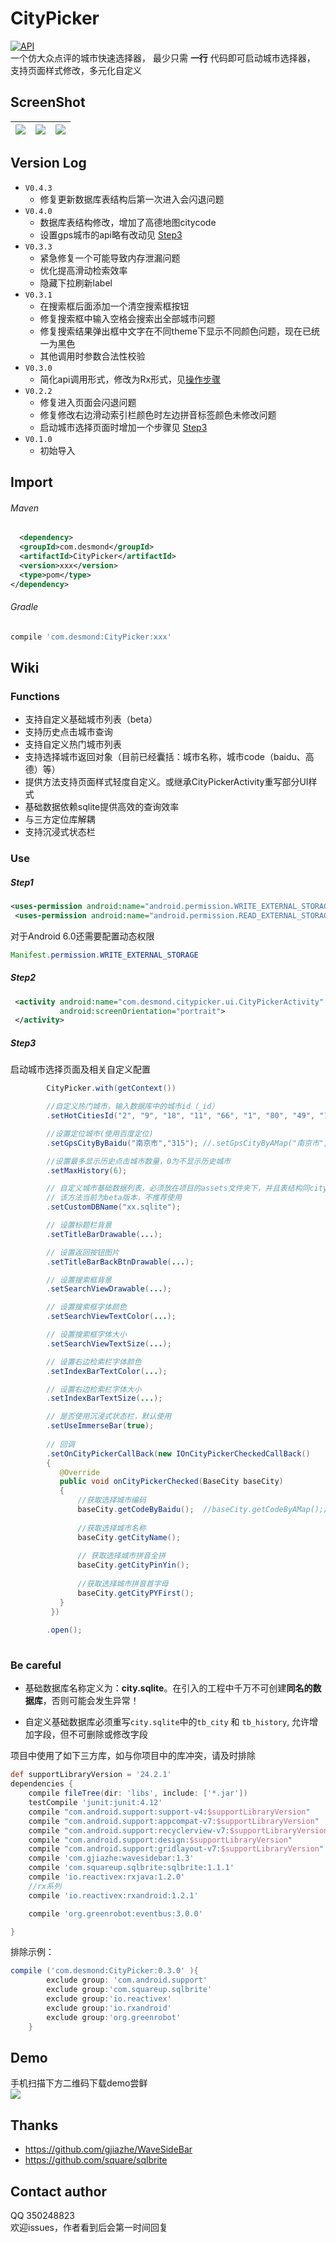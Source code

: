 CityPicker
===

[![API](https://img.shields.io/badge/API-14%2B-yellow.svg?style=flat)](https://android-arsenal.com/api?level=14)</br>
一个仿大众点评的城市快速选择器，
最少只需 **一行** 代码即可启动城市选择器，
支持页面样式修改，多元化自定义

ScreenShot
---

| ![](https://github.com/yuruizhe/CityPicker/blob/master/screenshot/Screenshot_2017-05-22-11-22-58.png) | ![](https://github.com/yuruizhe/CityPicker/blob/master/screenshot/Screenshot_2017-05-22-11-23-08.png) | ![](https://github.com/yuruizhe/CityPicker/blob/master/screenshot/Screenshot_2017-05-22-11-22-45.png) |
|---|----|:---:|


Version Log
---
* ``V0.4.3``
  * 修复更新数据库表结构后第一次进入会闪退问题
* ``V0.4.0``
  * 数据库表结构修改，增加了高德地图citycode
  * 设置gps城市的api略有改动见  [Step3](#step3)
* ``V0.3.3``
  * 紧急修复一个可能导致内存泄漏问题
  * 优化提高滑动检索效率
  * 隐藏下拉刷新label
* ``V0.3.1``
  * 在搜索框后面添加一个清空搜索框按钮
  * 修复搜索框中输入空格会搜索出全部城市问题
  * 修复搜索结果弹出框中文字在不同theme下显示不同颜色问题，现在已统一为黑色
  * 其他调用时参数合法性校验
* ``V0.3.0``
  * 简化api调用形式，修改为Rx形式，见[操作步骤](#use)
* ``V0.2.2``
  * 修复进入页面会闪退问题
  * 修复修改右边滑动索引栏颜色时左边拼音标签颜色未修改问题
  * 启动城市选择页面时增加一个步骤见  [Step3](#step3)
* ``V0.1.0``
  * 初始导入

Import
---
###### Maven
``` xml
  <dependency>
  <groupId>com.desmond</groupId>
  <artifactId>CityPicker</artifactId>
  <version>xxx</version>
  <type>pom</type>
</dependency>
``` 
###### Gradle
``` gradle
compile 'com.desmond:CityPicker:xxx'
```
Wiki
---
### Functions
* 支持自定义基础城市列表（beta）
* 支持历史点击城市查询
* 支持自定义热门城市列表
* 支持选择城市返回对象（目前已经囊括：城市名称，城市code（baidu、高德）等）
* 提供方法支持页面样式轻度自定义。或继承CityPickerActivity重写部分UI样式
* 基础数据依赖sqlite提供高效的查询效率
* 与三方定位库解耦
* 支持沉浸式状态栏

### Use
##### Step1
``` xml
<uses-permission android:name="android.permission.WRITE_EXTERNAL_STORAGE"/>
 <uses-permission android:name="android.permission.READ_EXTERNAL_STORAGE"/>
```
对于Android 6.0还需要配置动态权限</br>
``` java
Manifest.permission.WRITE_EXTERNAL_STORAGE
```
##### Step2
``` xml
 <activity android:name="com.desmond.citypicker.ui.CityPickerActivity"
           android:screenOrientation="portrait">
 </activity>
```

##### Step3
启动城市选择页面及相关自定义配置
``` java
        CityPicker.with(getContext())        

        //自定义热门城市，输入数据库中的城市id（_id）
        .setHotCitiesId("2", "9", "18", "11", "66", "1", "80", "49", "100");

        //设置定位城市(使用百度定位)
        .setGpsCityByBaidu("南京市","315"); //.setGpsCityByAMap("南京市","025"); //高德定位

        //设置最多显示历史点击城市数量，0为不显示历史城市
        .setMaxHistory(6);

        // 自定义城市基础数据列表，必须放在项目的assets文件夹下，并且表结构同citypicker项目下的assets中的数据库表结构相同
        // 该方法当前为beta版本，不推荐使用
        .setCustomDBName("xx.sqlite");

        // 设置标题栏背景
        .setTitleBarDrawable(...);

        // 设置返回按钮图片
        .setTitleBarBackBtnDrawable(...);

        // 设置搜索框背景
        .setSearchViewDrawable(...);

        // 设置搜索框字体颜色
        .setSearchViewTextColor(...);

        // 设置搜索框字体大小
        .setSearchViewTextSize(...);

        // 设置右边检索栏字体颜色
        .setIndexBarTextColor(...);

        // 设置右边检索栏字体大小
        .setIndexBarTextSize(...);

        // 是否使用沉浸式状态栏，默认使用
        .setUseImmerseBar(true);
        
        // 回调
        .setOnCityPickerCallBack(new IOnCityPickerCheckedCallBack()
        {
           @Override
           public void onCityPickerChecked(BaseCity baseCity)
           {
               //获取选择城市编码
               baseCity.getCodeByBaidu();  //baseCity.getCodeByAMap();//高德code
        
               //获取选择城市名称
               baseCity.getCityName();
        
               // 获取选择城市拼音全拼
               baseCity.getCityPinYin();
        
               //获取选择城市拼音首字母
               baseCity.getCityPYFirst();
           }
         })
         
        .open();
      
 ```


### Be careful
* 基础数据库名称定义为：**city.sqlite**。在引入的工程中千万不可创建**同名的数据库**，否则可能会发生异常！

* 自定义基础数据库必须重写``city.sqlite``中的``tb_city`` 和 ``tb_history``, 允许增加字段，但不可删除或修改字段

项目中使用了如下三方库，如与你项目中的库冲突，请及时排除</br>
```gradle
def supportLibraryVersion = '24.2.1'
dependencies {
    compile fileTree(dir: 'libs', include: ['*.jar'])
    testCompile 'junit:junit:4.12'
    compile "com.android.support:support-v4:$supportLibraryVersion"
    compile "com.android.support:appcompat-v7:$supportLibraryVersion"
    compile "com.android.support:recyclerview-v7:$supportLibraryVersion"
    compile "com.android.support:design:$supportLibraryVersion"
    compile "com.android.support:gridlayout-v7:$supportLibraryVersion"
    compile 'com.gjiazhe:wavesidebar:1.3'
    compile 'com.squareup.sqlbrite:sqlbrite:1.1.1'
    compile 'io.reactivex:rxjava:1.2.0'
    //rx系列
    compile 'io.reactivex:rxandroid:1.2.1'

    compile 'org.greenrobot:eventbus:3.0.0'

}
```
排除示例：
```gradle
compile ('com.desmond:CityPicker:0.3.0' ){
        exclude group: 'com.android.support'
        exclude group:'com.squareup.sqlbrite'
        exclude group:'io.reactivex'
        exclude group:'io.rxandroid'
        exclude group:'org.greenrobot'
    }
```

Demo
---
手机扫描下方二维码下载demo尝鲜</br>
![](https://www.pgyer.com/app/qrcode/ecVs)

Thanks
---
* https://github.com/gjiazhe/WaveSideBar
* https://github.com/square/sqlbrite

Contact author
---
QQ 350248823</br>
欢迎issues，作者看到后会第一时间回复
